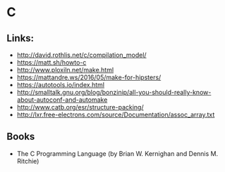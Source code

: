 C
=


Links:
------


* http://david.rothlis.net/c/compilation_model/
* https://matt.sh/howto-c
* http://www.ploxiln.net/make.html
* https://mattandre.ws/2016/05/make-for-hipsters/
* https://autotools.io/index.html
* http://smalltalk.gnu.org/blog/bonzinip/all-you-should-really-know-about-autoconf-and-automake
* http://www.catb.org/esr/structure-packing/
* http://lxr.free-electrons.com/source/Documentation/assoc_array.txt


Books
-----

 * The C Programming Language (by Brian W. Kernighan and Dennis M. Ritchie)
